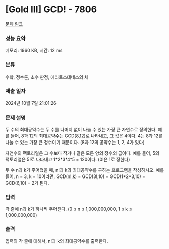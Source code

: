 # [Gold III] GCD! - 7806 

[문제 링크](https://www.acmicpc.net/problem/7806) 

### 성능 요약

메모리: 1960 KB, 시간: 12 ms

### 분류

수학, 정수론, 소수 판정, 에라토스테네스의 체

### 제출 일자

2024년 10월 7일 21:01:26

### 문제 설명

<p>두 수의 최대공약수는 두 수를 나머지 없이 나눌 수 있는 가장 큰 자연수로 정의한다. 예를 들어, 8과 12의 최대공약수는 GCD(8,12)로 나타내고, 그 값은 4이다. 4는 8과 12를 나눌 수 있는 가장 큰 정수이기 때문이다. (8과 12의 공약수는 1, 2, 4가 있다)</p>

<p>자연수의 팩토리얼은 그 수보다 작거나 같은 모든 양의 정수의 곱이다. 예를 들어, 5의 팩토리얼은 5!로 나타내고 1*2*3*4*5 = 120이다. (0!은 1로 정한다)</p>

<p>두 수 n과 k가 주어졌을 때, n!과 k의 최대공약수를 구하는 프로그램을 작성하시오. 예를 들어, n = 3, k = 10이라면, GCD(n!,k) = GCD(3!,10) = GCD(1*2*3,10) = GCD(6,10) = 2가 된다.</p>

### 입력 

 <p>각 줄에 n과 k가 하나씩 주어진다. (0 ≤ n ≤ 1,000,000,000, 1 ≤ k ≤ 1,000,000,000)</p>

### 출력 

 <p>입력의 각 줄에 대해서, n!과 k의 최대공약수를 출력한다.</p>


